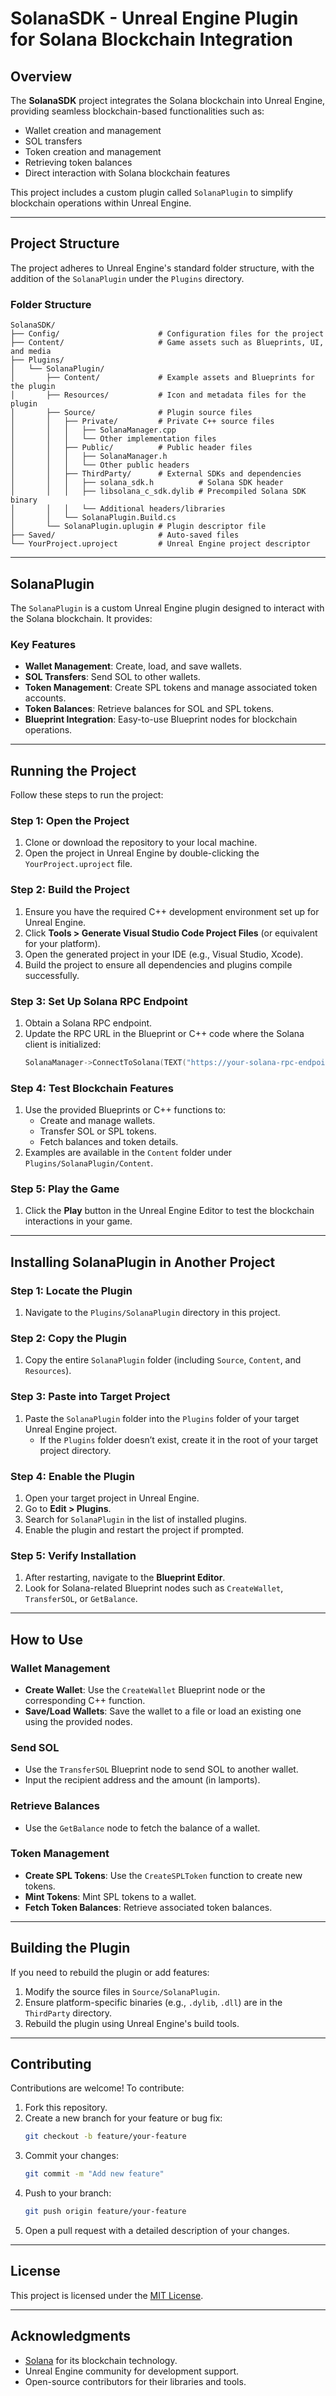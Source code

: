 

# **SolanaSDK - Unreal Engine Plugin for Solana Blockchain Integration**

## **Overview**
The **SolanaSDK** project integrates the Solana blockchain into Unreal Engine, providing seamless blockchain-based functionalities such as:

- Wallet creation and management
- SOL transfers
- Token creation and management
- Retrieving token balances
- Direct interaction with Solana blockchain features

This project includes a custom plugin called `SolanaPlugin` to simplify blockchain operations within Unreal Engine.

---

## **Project Structure**

The project adheres to Unreal Engine's standard folder structure, with the addition of the `SolanaPlugin` under the `Plugins` directory.

### **Folder Structure**
```
SolanaSDK/
├── Config/                      # Configuration files for the project
├── Content/                     # Game assets such as Blueprints, UI, and media
├── Plugins/
│   └── SolanaPlugin/
│       ├── Content/             # Example assets and Blueprints for the plugin
│       ├── Resources/           # Icon and metadata files for the plugin
│       ├── Source/              # Plugin source files
│       │   ├── Private/         # Private C++ source files
│       │   │   ├── SolanaManager.cpp
│       │   │   └── Other implementation files
│       │   ├── Public/          # Public header files
│       │   │   ├── SolanaManager.h
│       │   │   └── Other public headers
│       │   ├── ThirdParty/      # External SDKs and dependencies
│       │   │   ├── solana_sdk.h          # Solana SDK header
│       │   │   ├── libsolana_c_sdk.dylib # Precompiled Solana SDK binary
│       │   │   └── Additional headers/libraries
│       │   └── SolanaPlugin.Build.cs
│       └── SolanaPlugin.uplugin # Plugin descriptor file
├── Saved/                       # Auto-saved files
└── YourProject.uproject         # Unreal Engine project descriptor
```

---

## **SolanaPlugin**

The `SolanaPlugin` is a custom Unreal Engine plugin designed to interact with the Solana blockchain. It provides:

### **Key Features**
- **Wallet Management**: Create, load, and save wallets.
- **SOL Transfers**: Send SOL to other wallets.
- **Token Management**: Create SPL tokens and manage associated token accounts.
- **Token Balances**: Retrieve balances for SOL and SPL tokens.
- **Blueprint Integration**: Easy-to-use Blueprint nodes for blockchain operations.

---

## **Running the Project**

Follow these steps to run the project:

### **Step 1: Open the Project**
1. Clone or download the repository to your local machine.
2. Open the project in Unreal Engine by double-clicking the `YourProject.uproject` file.

### **Step 2: Build the Project**
1. Ensure you have the required C++ development environment set up for Unreal Engine.
2. Click **Tools > Generate Visual Studio Code Project Files** (or equivalent for your platform).
3. Open the generated project in your IDE (e.g., Visual Studio, Xcode).
4. Build the project to ensure all dependencies and plugins compile successfully.

### **Step 3: Set Up Solana RPC Endpoint**
1. Obtain a Solana RPC endpoint.
2. Update the RPC URL in the Blueprint or C++ code where the Solana client is initialized:
   ```cpp
   SolanaManager->ConnectToSolana(TEXT("https://your-solana-rpc-endpoint.com"));
   ```

### **Step 4: Test Blockchain Features**
1. Use the provided Blueprints or C++ functions to:
   - Create and manage wallets.
   - Transfer SOL or SPL tokens.
   - Fetch balances and token details.
2. Examples are available in the `Content` folder under `Plugins/SolanaPlugin/Content`.

### **Step 5: Play the Game**
1. Click the **Play** button in the Unreal Engine Editor to test the blockchain interactions in your game.

---

## **Installing SolanaPlugin in Another Project**

### **Step 1: Locate the Plugin**
1. Navigate to the `Plugins/SolanaPlugin` directory in this project.

### **Step 2: Copy the Plugin**
1. Copy the entire `SolanaPlugin` folder (including `Source`, `Content`, and `Resources`).

### **Step 3: Paste into Target Project**
1. Paste the `SolanaPlugin` folder into the `Plugins` folder of your target Unreal Engine project.
   - If the `Plugins` folder doesn’t exist, create it in the root of your target project directory.

### **Step 4: Enable the Plugin**
1. Open your target project in Unreal Engine.
2. Go to **Edit > Plugins**.
3. Search for `SolanaPlugin` in the list of installed plugins.
4. Enable the plugin and restart the project if prompted.

### **Step 5: Verify Installation**
1. After restarting, navigate to the **Blueprint Editor**.
2. Look for Solana-related Blueprint nodes such as `CreateWallet`, `TransferSOL`, or `GetBalance`.

---

## **How to Use**

### **Wallet Management**
- **Create Wallet**: Use the `CreateWallet` Blueprint node or the corresponding C++ function.
- **Save/Load Wallets**: Save the wallet to a file or load an existing one using the provided nodes.

### **Send SOL**
- Use the `TransferSOL` Blueprint node to send SOL to another wallet.
- Input the recipient address and the amount (in lamports).

### **Retrieve Balances**
- Use the `GetBalance` node to fetch the balance of a wallet.

### **Token Management**
- **Create SPL Tokens**: Use the `CreateSPLToken` function to create new tokens.
- **Mint Tokens**: Mint SPL tokens to a wallet.
- **Fetch Token Balances**: Retrieve associated token balances.

---

## **Building the Plugin**

If you need to rebuild the plugin or add features:

1. Modify the source files in `Source/SolanaPlugin`.
2. Ensure platform-specific binaries (e.g., `.dylib`, `.dll`) are in the `ThirdParty` directory.
3. Rebuild the plugin using Unreal Engine's build tools.

---

## **Contributing**

Contributions are welcome! To contribute:

1. Fork this repository.
2. Create a new branch for your feature or bug fix:
   ```bash
   git checkout -b feature/your-feature
   ```
3. Commit your changes:
   ```bash
   git commit -m "Add new feature"
   ```
4. Push to your branch:
   ```bash
   git push origin feature/your-feature
   ```
5. Open a pull request with a detailed description of your changes.

---

## **License**

This project is licensed under the [MIT License](LICENSE).

---

## **Acknowledgments**
- [Solana](https://solana.com) for its blockchain technology.
- Unreal Engine community for development support.
- Open-source contributors for their libraries and tools.


